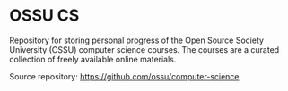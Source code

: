 # OSSU CS 

Repository for storing personal progress of the Open Source Society University (OSSU) computer science courses. The courses are a curated collection of freely available online materials.

Source repository: https://github.com/ossu/computer-science
